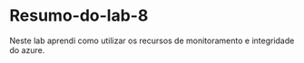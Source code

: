 # Resumo-do-lab-8
Neste lab aprendi como utilizar os recursos de monitoramento e integridade do azure.
